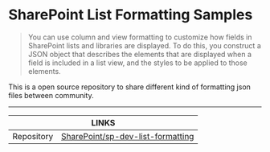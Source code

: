 # SharePoint List Formatting Samples

> You can use column and view formatting to customize how fields in SharePoint lists and libraries are displayed. To do this, you construct a JSON object that describes the elements that are displayed when a field is included in a list view, and the styles to be applied to those elements.
> 
This is a open source repository to share different kind of formatting json files between community.

---

<div class="links">
    <table>
        <thead>
            <tr>
                <th colspan="2">LINKS</th>
            </tr>
        </thead>
        <tbody>
            <tr>
                <td>Repository</td>
                <td><a href="https://github.com/SharePoint/sp-dev-list-formatting" target="_blank">SharePoint/sp-dev-list-formatting</a></td>
            </tr>
        </tbody>
    </table>
</div>
